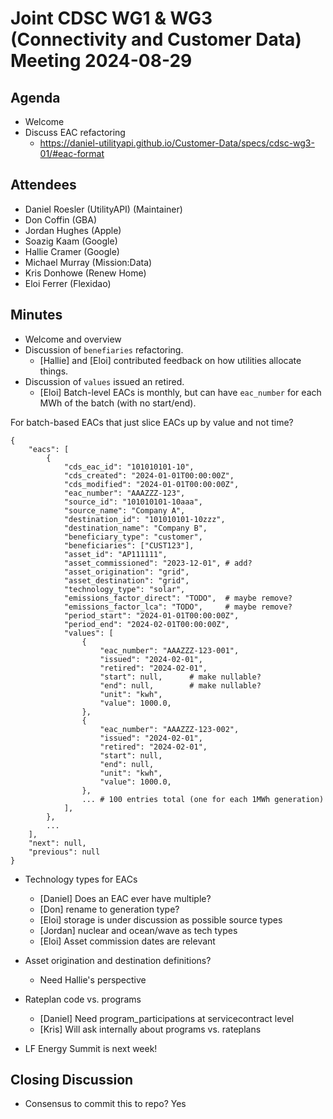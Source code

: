 # Joint CDSC WG1 & WG3 (Connectivity and Customer Data) Meeting 2024-08-29

## Agenda
* Welcome
* Discuss EAC refactoring
    * https://daniel-utilityapi.github.io/Customer-Data/specs/cdsc-wg3-01/#eac-format

## Attendees
* Daniel Roesler (UtilityAPI) (Maintainer)
* Don Coffin (GBA)
* Jordan Hughes (Apple)
* Soazig Kaam (Google)
* Hallie Cramer (Google)
* Michael Murray (Mission:Data)
* Kris Donhowe (Renew Home)
* Eloi Ferrer (Flexidao)

## Minutes
* Welcome and overview
* Discussion of `benefiaries` refactoring.
    * [Hallie] and [Eloi] contributed feedback on how utilities allocate things.
* Discussion of `values` issued an retired.
    * [Eloi] Batch-level EACs is monthly, but can have `eac_number` for each MWh of the batch (with no start/end).


For batch-based EACs that just slice EACs up by value and not time?
```
{
    "eacs": [
        {
            "cds_eac_id": "101010101-10",
            "cds_created": "2024-01-01T00:00:00Z",
            "cds_modified": "2024-01-01T00:00:00Z",
            "eac_number": "AAAZZZ-123",
            "source_id": "101010101-10aaa",
            "source_name": "Company A",
            "destination_id": "101010101-10zzz",
            "destination_name": "Company B",
            "beneficiary_type": "customer",
            "beneficiaries": ["CUST123"],
            "asset_id": "AP111111",
            "asset_commissioned": "2023-12-01", # add?
            "asset_origination": "grid",
            "asset_destination": "grid",
            "technology_type": "solar",
            "emissions_factor_direct": "TODO",  # maybe remove?
            "emissions_factor_lca": "TODO",     # maybe remove?
            "period_start": "2024-01-01T00:00:00Z",
            "period_end": "2024-02-01T00:00:00Z",
            "values": [
                {
                    "eac_number": "AAAZZZ-123-001",
                    "issued": "2024-02-01",
                    "retired": "2024-02-01",
                    "start": null,      # make nullable?
                    "end": null,        # make nullable?
                    "unit": "kwh",
                    "value": 1000.0,
                },
                {
                    "eac_number": "AAAZZZ-123-002",
                    "issued": "2024-02-01",
                    "retired": "2024-02-01",
                    "start": null,
                    "end": null,
                    "unit": "kwh",
                    "value": 1000.0,
                },
                ... # 100 entries total (one for each 1MWh generation)
            ],
        },
        ...
    ],
    "next": null,
    "previous": null
}
```

* Technology types for EACs
    * [Daniel] Does an EAC ever have multiple?
    * [Don] rename to generation type?
    * [Eloi] storage is under discussion as possible source types
    * [Jordan] nuclear and ocean/wave as tech types
    * [Eloi] Asset commission dates are relevant
* Asset origination and destination definitions?
    * Need Hallie's perspective

* Rateplan code vs. programs
    * [Daniel] Need program_participations at servicecontract level
    * [Kris] Will ask internally about programs vs. rateplans

* LF Energy Summit is next week!




## Closing Discussion
* Consensus to commit this to repo? Yes

